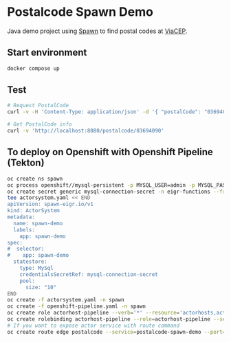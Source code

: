 # Postalcode Spawn Demo

Java demo project using [Spawn](https://github.com/eigr/spawn) to find postal codes at [ViaCEP](https://viacep.com.br).

## Start environment

```bash
docker compose up
```

## Test

```bash
# Request PostalCode
curl -v -H 'Content-Type: application/json' -d '{ "postalCode": "03694090" }' 'http://localhost:8080/postalcode'

# Get PostalCode info
curl -v 'http://localhost:8080/postalcode/03694090'
```

## To deploy on Openshift with Openshift Pipeline (Tekton)

```bash
oc create ns spawn
oc process openshift//mysql-persistent -p MYSQL_USER=admin -p MYSQL_PASSWORD=admin -p MYSQL_ROOT_PASSWORD=mypassword -p MYSQL_DATABASE=eigr | oc create -n spawn -f -
oc create secret generic mysql-connection-secret -n eigr-functions --from-literal=database=eigr --from-literal=host='mysql.spawn.svc.cluster.local' --from-literal=port='3306' --from-literal=username='admin' --from-literal=password='admin' --from-literal=encryptionKey=$(openssl rand -base64 32)
tee actorsystem.yaml << END
apiVersion: spawn-eigr.io/v1
kind: ActorSystem
metadata:
  name: spawn-demo
  labels:
    app: spawn-demo
spec:
#  selector:
#    app: spawn-demo
  statestore:
    type: MySql
    credentialsSecretRef: mysql-connection-secret
    pool:
      size: "10"
END
oc create -f actorsystem.yaml -n spawn
oc create -f openshift-pipeline.yaml -n spawn
oc create role actorhost-pipeline --verb='*' --resource='actorhosts,actorsystems' -n spawn
oc create rolebinding actorhost-pipeline --role=actorhost-pipeline --serviceaccount=spawn:pipeline -n spawn
# If you want to expose actor service with route command
oc create route edge postalcode --service=postalcode-spawn-demo --port=8080
```
